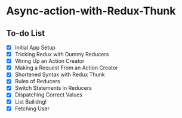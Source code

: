# Async-action-with-Redux-Thunk

## To-do List

- [x] Initial App Setup
- [x] Tricking Redux with Dummy Reducers
- [x] Wiring Up an Action Creator
- [x] Making a Request From an Action Creator
- [x] Shortened Syntax with Redux Thunk
- [x] Rules of Reducers
- [x] Switch Statements in Reducers
- [x] Dispatching Correct Values
- [x] List Builidng!
- [x] Fetching User
